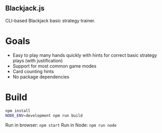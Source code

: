 Blackjack.js
------------

CLI-based Blackjack basic strategy trainer.

Goals
=====

* Easy to play many hands quickly with hints for correct basic strategy plays (with justification)
* Support for most common game modes
* Card counting hints
* No package dependencies

Build
=====

```sh
npm install
NODE_ENV=development npm run build
```

Run in browser: `npm start`
Run in Node: `npm run node`
